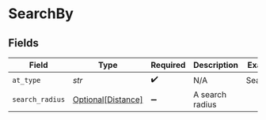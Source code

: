 # SearchBy


## Fields

| Field                                                 | Type                                                  | Required                                              | Description                                           | Example                                               |
| ----------------------------------------------------- | ----------------------------------------------------- | ----------------------------------------------------- | ----------------------------------------------------- | ----------------------------------------------------- |
| `at_type`                                             | *str*                                                 | :heavy_check_mark:                                    | N/A                                                   | SearchBy                                              |
| `search_radius`                                       | [Optional[Distance]](../../models/shared/distance.md) | :heavy_minus_sign:                                    | A search radius                                       |                                                       |